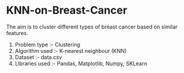 # KNN-on-Breast-Cancer

The aim is to cluster different types of breast cancer based on similar features.

1. Problem type :- Clustering
2. Algorithm used :- K-nearest neighbour (KNN)
3. Dataset :- data.csv
4. Libraries used :- Pandas, Matplotlib, Numpy, SKLearn
